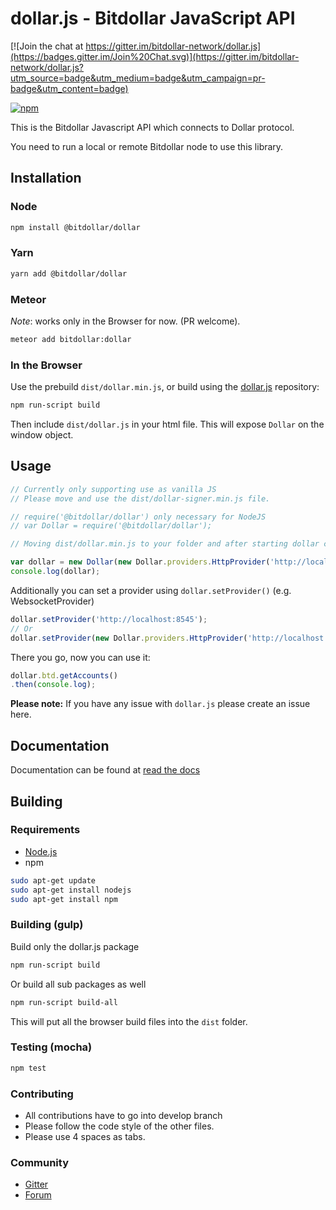 # dollar.js - Bitdollar JavaScript API

[![Join the chat at https://gitter.im/bitdollar-network/dollar.js](https://badges.gitter.im/Join%20Chat.svg)](https://gitter.im/bitdollar-network/dollar.js?utm_source=badge&utm_medium=badge&utm_campaign=pr-badge&utm_content=badge)

[![npm](https://img.shields.io/npm/dm/@bitdollar/dollar.svg)](https://www.npmjs.com/package/@bitdollar/dollar)

This is the Bitdollar Javascript API
which connects to Dollar protocol.


You need to run a local or remote Bitdollar node to use this library.

## Installation

### Node

```bash
npm install @bitdollar/dollar
```

### Yarn

```bash
yarn add @bitdollar/dollar
```

### Meteor

*Note*: works only in the Browser for now. (PR welcome).

```bash
meteor add bitdollar:dollar
```

### In the Browser

Use the prebuild ``dist/dollar.min.js``, or
build using the [dollar.js][repo] repository:

```bash
npm run-script build
```

Then include `dist/dollar.js` in your html file.
This will expose `Dollar` on the window object.

## Usage

```js
// Currently only supporting use as vanilla JS
// Please move and use the dist/dollar-signer.min.js file.

// require('@bitdollar/dollar') only necessary for NodeJS
// var Dollar = require('@bitdollar/dollar');

// Moving dist/dollar.min.js to your folder and after starting dollar client,

var dollar = new Dollar(new Dollar.providers.HttpProvider('http://localhost:8545'));
console.log(dollar);

```

Additionally you can set a provider using `dollar.setProvider()` (e.g. WebsocketProvider)

```js
dollar.setProvider('http://localhost:8545');
// Or
dollar.setProvider(new Dollar.providers.HttpProvider('http://localhost:8545'));
```

There you go, now you can use it:

```js
dollar.btd.getAccounts()
.then(console.log);
```


**Please note:** If you have any issue with `dollar.js` please create an issue here.

## Documentation

Documentation can be found at [read the docs][docs]


## Building

### Requirements

* [Node.js](https://nodejs.org)
* npm

```bash
sudo apt-get update
sudo apt-get install nodejs
sudo apt-get install npm
```

### Building (gulp)

Build only the dollar.js package

```bash
npm run-script build
```

Or build all sub packages as well

```bash
npm run-script build-all
```

This will put all the browser build files into the `dist` folder.


### Testing (mocha)

```bash
npm test
```

### Contributing

- All contributions have to go into develop branch
- Please follow the code style of the other files.
- Please use 4 spaces as tabs.

### Community
 - [Gitter](https://gitter.im/bitdollar-network/dollar.js?source=orgpage)
 - [Forum](https://forum.bibicle.com/categories/dollar-js)

[repo]: https://github.com/bitdollar-network/dollar.js
[docs]: http://dollarjs.readthedocs.io/
[npm-image]: https://badge.fury.io/js/@bitdollar/dollar.png
[npm-url]: https://npmjs.org/package/@bitdollar/dollar
[dep-image]: https://david-dm.org/bitdollar/dollar.js.svg
[dep-url]: https://david-dm.org/bitdollar/dollar.js
[dep-dev-image]: https://david-dm.org/bitdollar/dollar.js/dev-status.svg
[dep-dev-url]: https://david-dm.org/bitdollar/dollar.js#info=devDependencies
